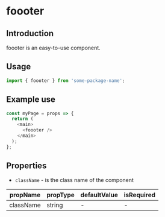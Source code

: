 # foooter

<!-- STORY -->

## Introduction

foooter is an easy-to-use component.

## Usage

```javascript
import { foooter } from 'some-package-name';
```

## Example use

```javascript
const myPage = props => {
  return (
    <main>
      <foooter />
    </main>
  );
};
```

## Properties

- `className` - is the class name of the component

| propName  | propType | defaultValue | isRequired |
| --------- | -------- | ------------ | ---------- |
| className | string   | -            | -          |
